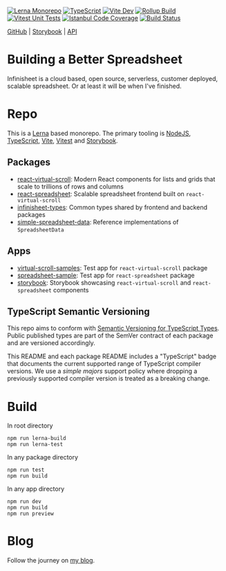 [![Lerna Monorepo](https://img.shields.io/badge/Monorepo-Lerna-darkorchid)](https://lerna.js.org/)
[![TypeScript](https://img.shields.io/badge/dynamic/json?url=https%3A%2F%2Fraw.githubusercontent.com%2FTheCandidStartup%2Finfinisheet%2Fmain%2Fpackage.json&query=%24.devDependencies.typescript&label=TypeScript&color=blue)](https://github.com/TheCandidStartup/infinisheet/blob/main/README.md#typescript-semantic-versioning)
[![Vite Dev](https://img.shields.io/badge/Dev-Vite-blueviolet)](https://vitejs.dev/)
[![Rollup Build](https://img.shields.io/badge/Build-Rollup-red)](https://rollupjs.org/)
[![Vitest Unit Tests](https://img.shields.io/badge/Unit_Tests-Vitest-green)](https://vitest.dev/)
[![Istanbul Code Coverage](https://img.shields.io/badge/Code_Coverage-Istanbul-yellow)](https://istanbul.js.org/)
[![Build Status](https://github.com/TheCandidStartup/infinisheet/actions/workflows/build.yml/badge.svg?event=push)](https://github.com/TheCandidStartup/infinisheet/actions/workflows/build.yml)

[GitHub](https://github.com/TheCandidStartup/infinisheet/) | [Storybook](https://www.thecandidstartup.org/infinisheet/storybook/) | [API](https://www.thecandidstartup.org/infinisheet/index.html) 

# Building a Better Spreadsheet

Infinisheet is a cloud based, open source, serverless, customer deployed, scalable spreadsheet. Or at least it will be when I've finished.

# Repo

This is a [Lerna](https://lerna.js.org/) based monorepo. The primary tooling is [NodeJS](https://nodejs.org/), [TypeScript](https://www.typescriptlang.org/), [Vite](https://vitejs.dev/), [Vitest](https://vitest.dev/) and [Storybook](https://storybook.js.org/).

## Packages

* [react-virtual-scroll](./packages/react-virtual-scroll): Modern React components for lists and grids that scale to trillions of rows and columns
* [react-spreadsheet](./packages/react-spreadsheet): Scalable spreadsheet frontend built on `react-virtual-scroll`
* [infinisheet-types](./packages/infinisheet-types): Common types shared by frontend and backend packages
* [simple-spreadsheet-data](./packages/simple-spreadsheet-data): Reference implementations of `SpreadsheetData`

## Apps

* [virtual-scroll-samples](./apps/virtual-scroll-samples): Test app for `react-virtual-scroll` package
* [spreadsheet-sample](./apps/spreadsheet-sample): Test app for `react-spreadsheet` package
* [storybook](./apps/storybook): Storybook showcasing `react-virtual-scroll` and `react-spreadsheet` components

## TypeScript Semantic Versioning

This repo aims to conform with [Semantic Versioning for TypeScript Types](https://www.semver-ts.org/index.html). Public published types are part of the SemVer contract of each package and are versioned accordingly.

This README and each package README includes a "TypeScript" badge that documents the current supported range of TypeScript compiler versions. We use a *simple majors* support policy where dropping a previously supported compiler version is treated as a breaking change. 

# Build

In root directory

```
npm run lerna-build
npm run lerna-test
```

In any package directory

```
npm run test
npm run build
```

In any app directory

```
npm run dev
npm run build
npm run preview
```

# Blog

Follow the journey on [my blog](https://www.thecandidstartup.org/topics/infinisheet.html).
